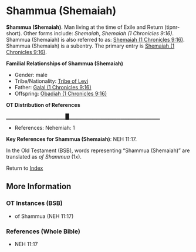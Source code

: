 # Shammua (Shemaiah)
**Shammua (Shemaiah)**. 
Man living at the time of Exile and Return (tipnr-short). 
Other forms include: 
*Shemaiah*, *Shemaiah (1 Chronicles 9:16)*. 
Shammua (Shemaiah) is also referred to as: 
[Shemaiah (1 Chronicles 9:16)](Shemaiah.6.md). 
Shammua (Shemaiah) is a subentry. The primary entry is 
[Shemaiah (1 Chronicles 9:16)](Shemaiah.6.md). 




**Familial Relationships of Shammua (Shemaiah)**


* Gender: male
* Tribe/Nationality: [Tribe of Levi](../../../groups/md/acai/Levi.md)
* Father: [Galal (1 Chronicles 9:16)](Galal.2.md)
* Offspring: [Obadiah (1 Chronicles 9:16)](Obadiah.5.md)


**OT Distribution of References**

▁▁▁▁▁▁▁▁▁▁▁▁▁▁▁█▁▁▁▁▁▁▁▁▁▁▁▁▁▁▁▁▁▁▁▁▁▁▁
* References: Nehemiah: 1



**Key References for Shammua (Shemaiah)**: 
NEH 11:17. 


In the Old Testament (BSB), words representing “Shammua (Shemaiah)” are translated as 
*of Shammua* (1x). 




Return to [Index](00-Index.md)

## More Information

### OT Instances (BSB)

* of Shammua (NEH 11:17)



### References (Whole Bible)

* NEH 11:17



